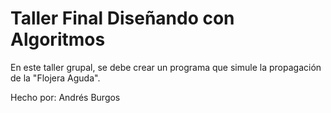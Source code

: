 # Taller Final Diseñando con Algoritmos

En este taller grupal, se debe crear un programa que simule la propagación de la "Flojera Aguda".

Hecho por: Andrés Burgos


